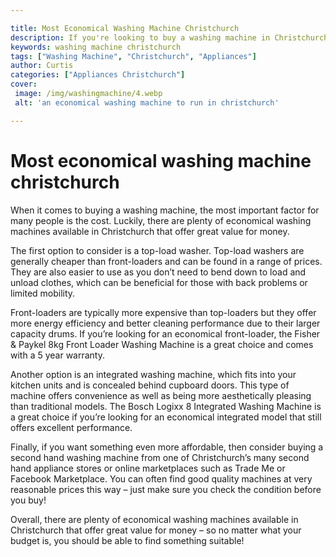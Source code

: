 ```yaml
---

title: Most Economical Washing Machine Christchurch
description: If you're looking to buy a washing machine in Christchurch, this post provides information on economical options to help you get the best value for money - keep reading to find out more!
keywords: washing machine christchurch
tags: ["Washing Machine", "Christchurch", "Appliances"]
author: Curtis
categories: ["Appliances Christchurch"]
cover: 
 image: /img/washingmachine/4.webp
 alt: 'an economical washing machine to run in christchurch'

---
```


# Most economical washing machine christchurch

When it comes to buying a washing machine, the most important factor for many people is the cost. Luckily, there are plenty of economical washing machines available in Christchurch that offer great value for money. 

The first option to consider is a top-load washer. Top-load washers are generally cheaper than front-loaders and can be found in a range of prices. They are also easier to use as you don’t need to bend down to load and unload clothes, which can be beneficial for those with back problems or limited mobility. 

Front-loaders are typically more expensive than top-loaders but they offer more energy efficiency and better cleaning performance due to their larger capacity drums. If you’re looking for an economical front-loader, the Fisher & Paykel 8kg Front Loader Washing Machine is a great choice and comes with a 5 year warranty. 

Another option is an integrated washing machine, which fits into your kitchen units and is concealed behind cupboard doors. This type of machine offers convenience as well as being more aesthetically pleasing than traditional models. The Bosch Logixx 8 Integrated Washing Machine is a great choice if you’re looking for an economical integrated model that still offers excellent performance. 

Finally, if you want something even more affordable, then consider buying a second hand washing machine from one of Christchurch’s many second hand appliance stores or online marketplaces such as Trade Me or Facebook Marketplace. You can often find good quality machines at very reasonable prices this way – just make sure you check the condition before you buy! 

Overall, there are plenty of economical washing machines available in Christchurch that offer great value for money – so no matter what your budget is, you should be able to find something suitable!